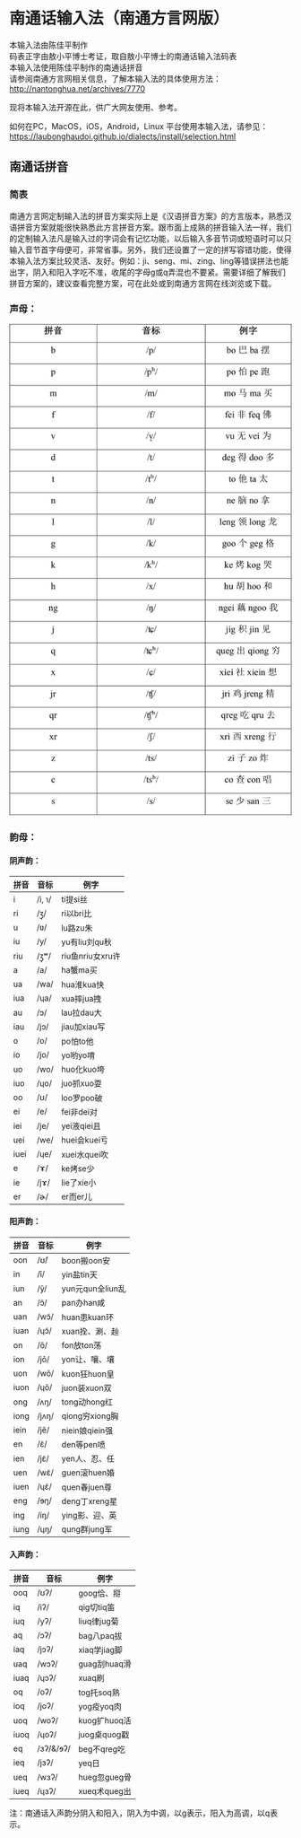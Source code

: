 
南通话输入法（南通方言网版）
============================

本输入法由陈佳平制作<br> 码表正字由敖小平博士考证，取自敖小平博士的南通话输入法码表<br> 本输入法使用陈佳平制作的南通话拼音<br> 请参阅南通方言网相关信息，了解本输入法的具体使用方法：<br> <http://nantonghua.net/archives/7770> <br>

现将本输入法开源在此，供广大网友使用、参考。<br>

如何在PC，MacOS，iOS，Android，Linux 平台使用本输入法，请参见：<br> <https://laubonghaudoi.github.io/dialects/install/selection.html>

南通话拼音
----------

### 简表

南通方言网定制输入法的拼音方案实际上是《汉语拼音方案》的方言版本，熟悉汉语拼音方案就能很快熟悉此方言拼音方案。跟市面上成熟的拼音输入法一样，我们的定制输入法凡是输入过的字词会有记忆功能，以后输入多音节词或短语时可以只输入音节首字母便可，非常省事。另外，我们还设置了一定的拼写容错功能，使得本输入法方案比较灵活、友好。例如：ji、seng、mi、zing、ling等错误拼法也能出字，阴入和阳入字吃不准，收尾的字母g或q弄混也不要紧。需要详细了解我们拼音方案的，建议查看完整方案，可在此处或到南通方言网在线浏览或下载。

### 声母：

![](consonant.png)
### 韵母：

#### 阴声韵：

| 拼音 | 音标   | 例字             |
|------|--------|------------------|
| i    | /i, ɿ/ | ti提si丝         |
| ri   | /ʒ̩/    | ri以bri比        |
| u    | /ʋ/    | lu路zu朱         |
| iu   | /y/    | yu有liu刘qu秋    |
| riu  | /ʒ̩ʷ/   | riu鱼nriu女xru许 |
| a    | /a/    | ha蟹ma买         |
| ua   | /wa/   | hua淮kua快       |
| iua  | /ɥa/   | xua摔jua拽       |
| au   | /ɔ/    | lau拉dau大       |
| iau  | /jɔ/   | jiau加xiau写     |
| o    | /o/    | po怕to他         |
| io   | /jo/   | yo哟yo唷         |
| uo   | /wo/   | huo化kuo垮       |
| iuo  | /ɥo/   | juo抓xuo耍       |
| oo   | /ʊ/    | loo罗poo破       |
| ei   | /e/    | fei非dei对       |
| iei  | /je/   | yei液qiei且      |
| uei  | /we/   | huei会kuei亏     |
| iuei | /ɥe/   | xuei水quei吹     |
| e    | /ɤ/    | ke烤se少         |
| ie   | /jɤ/   | lie了xie小       |
| er   | /ɚ/    | er而er儿         |

#### 阳声韵：

| 拼音 | 音标  | 例字             |
|------|-------|------------------|
| oon  | /ʊ̃/   | boon搬oon安      |
| in   | /ĩ/   | yin盐tin天       |
| iun  | /ỹ/   | yun元qun全liun乱 |
| an   | /ɔ̃/   | pan办han咸       |
| uan  | /wɔ̃/  | huan患kuan环     |
| iuan | /ɥɔ̃/  | xuan拴、涮、赸   |
| on   | /õ/   | fon放ton荡       |
| ion  | /jõ/  | yon让、嚷、壤    |
| uon  | /wõ/  | kuon狂huon皇     |
| iuon | /ɥõ/  | juon装xuon双     |
| ong  | /ʌŋ/  | tong动hong红     |
| iong | /jʌŋ/ | qiong穷xiong胸   |
| iein | /jẽ/  | niein娘qiein强   |
| en   | /ɛ̃/   | den等pen喷       |
| ien  | /jɛ̃/  | yen人、忍、任    |
| uen  | /wɛ̃/  | guen滚huen婚     |
| iuen | /ɥɛ̃/  | quen春juen尊     |
| eng  | /ɘŋ/  | deng丁xreng星    |
| ing  | /iŋ/  | ying影、迎、英   |
| iung | /ɥŋ/  | qung群jung军     |

#### 入声韵：

| 拼音 | 音标      | 例字         |
|------|-----------|--------------|
| ooq  | /ʊʔ/      | goog佮、搿   |
| iq   | /iʔ/      | qig切tiq笛   |
| iuq  | /yʔ/      | liuq律jug菊  |
| aq   | /ɔʔ/      | bag八paq拔   |
| iaq  | /jɔʔ/     | xiaq学jiag脚 |
| uaq  | /wɔʔ/     | guag刮huaq滑 |
| iuaq | /ɥɔʔ/     | xuaq刷       |
| oq   | /oʔ/      | tog托soq熟   |
| ioq  | /joʔ/     | yog疫yoq肉   |
| uoq  | /woʔ/     | kuog扩huoq活 |
| iuoq | /ɥoʔ/     | juog桌quog戳 |
| eq   | /ɜʔ/&/ɘʔ/ | beg不qreg吃  |
| ieq  | /jɜʔ/     | yeq日        |
| ueq  | /wɜʔ/     | hueg忽gueg骨 |
| iueq | /ɥɜʔ/     | xueq术queg出 |

注：南通话入声韵分阴入和阳入，阴入为中调，以g表示，阳入为高调，以q表示。
